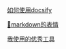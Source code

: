 [如何使用docsify](https://www.jianshu.com/p/4883e95aa903)

[:lemon:markdown的表情](https://www.webfx.com/tools/emoji-cheat-sheet/)

[我使用的优秀工具](others/tools.md)
